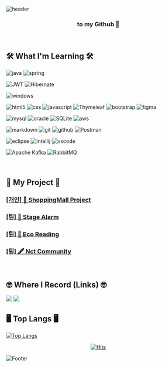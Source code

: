 ![header](https://capsule-render.vercel.app/api?type=waving&color=auto&height=200&section=header&text=Welcome!%20😶‍🌫️&fontSize=65)
<h3 align="center"> to my Github 👋</h3>

<br>

<h2>
  🛠 What I'm Learning 🛠
</h2>

![java](https://img.shields.io/badge/Java-ED8B00?style=for-the-badge&logo=openjdk&logoColor=white
)
![spring](https://img.shields.io/badge/Spring-6DB33F?style=for-the-badge&logo=spring&logoColor=white
)

![JWT](https://img.shields.io/badge/JWT-black?style=for-the-badge&logo=JSON%20web%20tokens)
![Hibernate](https://img.shields.io/badge/Hibernate-59666C?style=for-the-badge&logo=Hibernate&logoColor=white)

![windows](https://img.shields.io/badge/Windows-0078D6?style=for-the-badge&logo=windows&logoColor=white)

![html5](https://img.shields.io/badge/HTML5-E34F26?style=for-the-badge&logo=html5&logoColor=white)
![css](	https://img.shields.io/badge/CSS-239120?&style=for-the-badge&logo=css3&logoColor=white)
![javascript](https://img.shields.io/badge/JavaScript-F7DF1E?style=for-the-badge&logo=JavaScript&logoColor=white
)
![Thymeleaf](https://img.shields.io/badge/Thymeleaf-%23005C0F.svg?style=for-the-badge&logo=Thymeleaf&logoColor=white)
![bootstrap](https://img.shields.io/badge/Bootstrap-563D7C?style=for-the-badge&logo=bootstrap&logoColor=white
)
![figma](https://img.shields.io/badge/Figma-F24E1E?style=for-the-badge&logo=figma&logoColor=white)



![mysql](https://img.shields.io/badge/MySQL-005C84?style=for-the-badge&logo=mysql&logoColor=white)
![oracle](https://img.shields.io/badge/Oracle-F80000?style=for-the-badge&logo=Oracle&logoColor=white)
![SQLite](https://img.shields.io/badge/sqlite-%2307405e.svg?style=for-the-badge&logo=sqlite&logoColor=white)
![aws](https://img.shields.io/badge/Amazon_AWS-232F3E?style=for-the-badge&logo=amazon-aws&logoColor=white
)

![markdown](https://img.shields.io/badge/Markdown-000000?style=for-the-badge&logo=markdown&logoColor=white
)
![git](https://img.shields.io/badge/GIT-E44C30?style=for-the-badge&logo=git&logoColor=white)
![github](https://img.shields.io/badge/Github-181717?style=for-the-badge&logo=Github&logoColor=white)
![Postman](https://img.shields.io/badge/Postman-FF6C37?style=for-the-badge&logo=postman&logoColor=white)


![eclipse](https://img.shields.io/badge/Eclipse-2C2255?style=for-the-badge&logo=eclipse&logoColor=white)
![intellij](https://img.shields.io/badge/IntelliJ_IDEA-000000.svg?style=for-the-badge&logo=intellij-idea&logoColor=white)
![vscode](https://img.shields.io/badge/Visual_Studio_Code-0078D4?style=for-the-badge&logo=visual%20studio%20code&logoColor=white)

![Apache Kafka](https://img.shields.io/badge/Apache%20Kafka-000?style=for-the-badge&logo=apachekafka)
![RabbitMQ](https://img.shields.io/badge/Rabbitmq-FF6600?style=for-the-badge&logo=rabbitmq&logoColor=white)

<br>

<h2>🌟 My Project 🌟</h2>

### [[개인] 🛒 ShoppingMall Project](https://github.com/simidot/Shoppingmall_PJ)

### [[팀] 🎇 Stage Alarm](https://github.com/simidot/stage_alarm)

### [[팀] 📕 Eco Reading](https://github.com/simidot/eco_reading)

### [[팀] 🖋️ Nct Community](https://github.com/simidot/nctminiproject)

<br>

<h2>
  🤓 Where I Record (Links) 🤓
</h2>
<a href="https://hehesim.tistory.com/"><img src="https://img.shields.io/badge/Tistory-FF6347?style=for-the-badge&logo=Tistory&logoColor=white"/></a>
<a href="https://github.com/simidot/Today-I-Learned.git"/><img src="https://img.shields.io/badge/Github-181717?style=for-the-badge&logo=Github&logoColor=white"/></a>

<br>

<h2>
  🖥️ Top Langs 🖥️
</h2>

[![Top Langs](https://github-readme-stats.vercel.app/api/top-langs/?username=simidot)](https://github.com/anuraghazra/github-readme-stats)


<div align="center">
  
[![Hits](https://hits.seeyoufarm.com/api/count/incr/badge.svg?url=https%3A%2F%2Fgithub.com%2Fsimidot&count_bg=%2379C83D&title_bg=%23555555&icon=&icon_color=%23E7E7E7&title=hits&edge_flat=false)](https://hits.seeyoufarm.com)

</div>

![Footer](https://capsule-render.vercel.app/api?type=waving&color=auto&height=200&section=footer)

